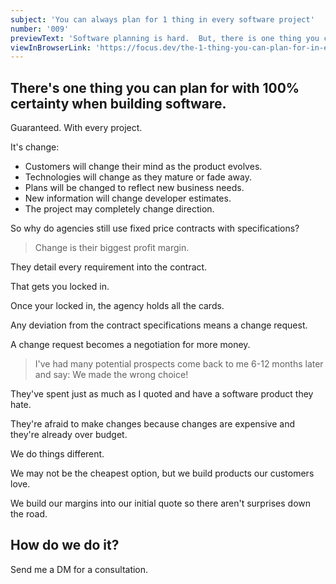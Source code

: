 ```yaml
---
subject: 'You can always plan for 1 thing in every software project'
number: '009'
previewText: 'Software planning is hard.  But, there is one thing you can plan for with 100% certainty.'
viewInBrowserLink: 'https://focus.dev/the-1-thing-you-can-plan-for-in-every-software-project/'
---
```


## There's one thing you can plan for with 100% certainty when building software.

Guaranteed. With every project.

It's change:

- Customers will change their mind as the product evolves.
- Technologies will change as they mature or fade away.
- Plans will be changed to reflect new business needs.
- New information will change developer estimates.
- The project may completely change direction.

So why do agencies still use fixed price contracts with specifications?

> Change is their biggest profit margin.

They detail every requirement into the contract.

That gets you locked in.

Once your locked in, the agency holds all the cards.

Any deviation from the contract specifications means a change request.

A change request becomes a negotiation for more money.

> I've had many potential prospects come back to me 6-12 months later and say:  We made the wrong choice!

They've spent just as much as I quoted and have a software product they hate.

They're afraid to make changes because changes are expensive and they're already over budget.

We do things different.

We may not be the cheapest option, but we build products our customers love.

We build our margins into our initial quote so there aren't surprises down the road.

## How do we do it?

Send me a DM for a consultation.